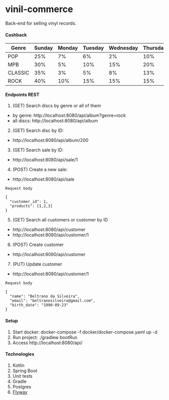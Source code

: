 # vinil-commerce

Back-end for selling vinyl records.

#### Cashback

| Genre   | Sunday  | Monday  | Tuesday | Wednesday | Thursday | Friday | Saturday |
|---------|---------|---------|---------|-----------|----------|--------|----------|
| POP     | 25%     | 7%      | 6%      | 2%        | 10%      | 15%    | 20%      |
| MPB     | 30%     | 5%      | 10%     | 15%       | 20%      | 25%    | 30%      |
| CLASSIC | 35%     | 3%      | 5%      | 8%        | 13%      | 18%    | 25%      |
| ROCK    | 40%     | 10%     | 15%     | 15%       | 15%      | 20%    | 40%      |

  #### Endpoints REST
  1. (GET) Search discs by genre or all of them
   - by genre: http://localhost:8080/api/album?genre=rock
   - all discs: http://localhost:8080/api/album

  2. (GET) Search disc by ID: 
   - http://localhost:8080/api/album/200
    
  3. (GET) Search sale by ID: 
   - http://localhost:8080/api/sale/1     

  4. (POST) Create a new sale: 
   - http://localhost:8080/api/sale
    
    Request body
    
    {
      "customer_id": 1,
      "products": [1,2,3]
    }
    
  5. (GET) Search all customers or customer by ID
   - http://localhost:8080/api/customer
   - http://localhost:8080/api/customer/1

  6. (POST) Create customer
   - http://localhost:8080/api/customer

  7. (PUT) Update customer
   - http://localhost:8080/api/customer/1
       
    Request body
    
    {
      "name": "Beltrano da Silveira",
      "email": "beltranosilveira@gmail.com",
      "birth_date": "1990-09-23"
    }
   
   
  #### Setup
  1. Start docker: docker-compose -f docker/docker-compose.yaml up -d
  2. Run project: ./gradlew bootRun
  3. Access http://localhost:8080/api/
  
  #### Technologies
  1. Kotlin
  2. Spring Boot
  3. Unit tests
  4. Gradle
  5. Postgres
  6. [Flyway](https://flywaydb.org/)
